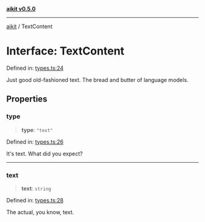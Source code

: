 [**aikit v0.5.0**](../README.md)

---

[aikit](../README.md) / TextContent

# Interface: TextContent

Defined in: [types.ts:24](https://github.com/chinmaymk/aikit/blob/main/src/types.ts#L24)

Just good old-fashioned text. The bread and butter of language models.

## Properties

### type

> **type**: `"text"`

Defined in: [types.ts:26](https://github.com/chinmaymk/aikit/blob/main/src/types.ts#L26)

It's text. What did you expect?

---

### text

> **text**: `string`

Defined in: [types.ts:28](https://github.com/chinmaymk/aikit/blob/main/src/types.ts#L28)

The actual, you know, text.

